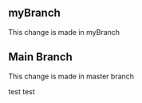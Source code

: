 
## myBranch
This change is made in myBranch 

## Main Branch
This change is made in master branch 

test test
